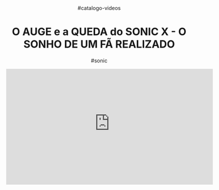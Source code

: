 <head>
 <link rel="stylesheet" href="styles.css">
</head>

<body>
<header>#catalogo-videos<header>

 <h1>O AUGE e a QUEDA do SONIC X - O SONHO DE UM FÃ REALIZADO</h1>
  <p>#sonic<p>
  
   <iframe width="560" height="315" src="https://www.youtube.comembedvyqaJVZapagsi=EbUSjtkJaZ2kg1YD"title="YouTubevideoplayer"frameborder="0"allow="accelerometer; autoplay; clipboard-write; encrypted-media; gyroscope;picture-in-picture; web-share"referrerpolicy="strict-origin-when-cross-origin" allowfullscreen></iframe>
   
   <body>